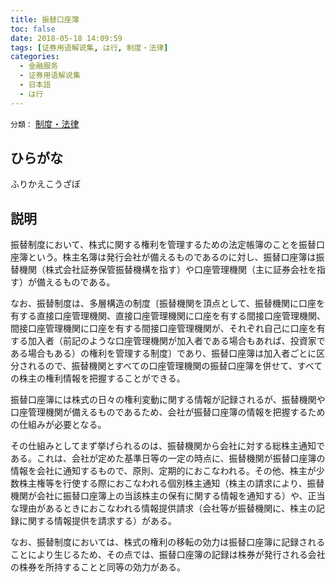 ```yaml
---
title: 振替口座簿
toc: false
date: 2018-05-18 14:09:59
tags: [证券用语解说集, は行, 制度・法律]
categories:
  - 金融服务
  - 证券用语解说集
  - 日本語
  - は行
---
```


`分類：` [制度・法律](/tags/制度・法律/)

## ひらがな

ふりかえこうざぼ

## 説明

振替制度において、株式に関する権利を管理するための法定帳簿のことを振替口座簿という。株主名簿は発行会社が備えるものであるのに対し、振替口座簿は振替機関（株式会社証券保管振替機構を指す）や口座管理機関（主に証券会社を指す）が備えるものである。

なお、振替制度は、多層構造の制度〔振替機関を頂点として、振替機関に口座を有する直接口座管理機関、直接口座管理機関に口座を有する間接口座管理機関、間接口座管理機関に口座を有する間接口座管理機関が、それぞれ自己に口座を有する加入者（前記のような口座管理機関が加入者である場合もあれば、投資家である場合もある）の権利を管理する制度〕であり、振替口座簿は加入者ごとに区分されるので、振替機関とすべての口座管理機関の振替口座簿を併せて、すべての株主の権利情報を把握することができる。

振替口座簿には株式の日々の権利変動に関する情報が記録されるが、振替機関や口座管理機関が備えるものであるため、会社が振替口座簿の情報を把握するための仕組みが必要となる。

その仕組みとしてまず挙げられるのは、振替機関から会社に対する総株主通知である。これは、会社が定めた基準日等の一定の時点に、振替機関が振替口座簿の情報を会社に通知するもので、原則、定期的におこなわれる。その他、株主が少数株主権等を行使する際におこなわれる個別株主通知（株主の請求により、振替機関が会社に振替口座簿上の当該株主の保有に関する情報を通知する）や、正当な理由があるときにおこなわれる情報提供請求（会社等が振替機関に、株主の記録に関する情報提供を請求する）がある。

なお、振替制度においては、株式の権利の移転の効力は振替口座簿に記録されることにより生じるため、その点では、振替口座簿の記録は株券が発行される会社の株券を所持することと同等の効力がある。
